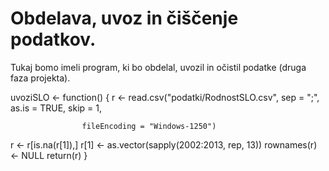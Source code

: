 # Obdelava, uvoz in čiščenje podatkov.

Tukaj bomo imeli program, ki bo obdelal, uvozil in očistil podatke (druga faza
projekta).

uvoziSLO <- function() {
  r <- read.csv("podatki/RodnostSLO.csv", sep = ";", as.is = TRUE,
                    skip = 1,
                    
                    fileEncoding = "Windows-1250")

  r <- r[is.na(r[1]),]
  r[1] <- as.vector(sapply(2002:2013, rep, 13))
  rownames(r) <- NULL
  return(r)
}

